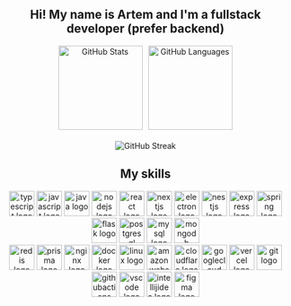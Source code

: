 <h2 align="center">Hi! My name is Artem and I'm a fullstack developer (prefer backend)</h2>

<div align="center">
  <!-- Первый ряд: GitHub Stats и Top Languages -->
  <div style="display: flex; justify-content: center; gap: 10px; align-items: center;">
    <img src="https://github-readme-stats.vercel.app/api?username=Ximeo-dev&hide_title=false&hide_rank=false&show_icons=true&include_all_commits=true&count_private=true&disable_animations=false&theme=radical&locale=en&hide_border=false&border_radius=10" height="150" alt="GitHub Stats" />
    <img src="https://github-readme-stats.vercel.app/api/top-langs?username=Ximeo-dev&locale=en&hide_title=false&border_radius=8&layout=compact&card_width=300&langs_count=6&theme=radical&hide_border=false" height="150" alt="GitHub Languages" />
  </div>

  <!-- Второй ряд: GitHub Streak -->
  <div style="margin-top: 20px;">
    <img src="https://github-readme-streak-stats-ximeo-devs-projects.vercel.app?user=Ximeo-dev&theme=radical&card_width=450&card_height=150&border_radius=7" alt="GitHub Streak" />
  </div>
</div>

<h2 align="center">My skills</h2>

<div align="center">
  <!-- First row -->
  <img src="https://skillicons.dev/icons?i=ts" height="45" alt="typescript logo"  />
  <img src="https://skillicons.dev/icons?i=js" height="45" alt="javascript logo"  />
  <img src="https://skillicons.dev/icons?i=java" height="45" alt="java logo"  />
  <img src="https://skillicons.dev/icons?i=nodejs" height="45" alt="nodejs logo"  />
  <img src="https://skillicons.dev/icons?i=react" height="45" alt="react logo"  />
  <img src="https://skillicons.dev/icons?i=nextjs" height="45" alt="nextjs logo"  />
  <img src="https://skillicons.dev/icons?i=electron" height="45" alt="electron logo"  />
  <img src="https://skillicons.dev/icons?i=nestjs" height="45" alt="nestjs logo"  />
  <img src="https://skillicons.dev/icons?i=express" height="45" alt="express logo"  />
  <img src="https://skillicons.dev/icons?i=spring" height="45" alt="spring logo"  />
  <img src="https://skillicons.dev/icons?i=flask" height="45" alt="flask logo"  />
  <img src="https://skillicons.dev/icons?i=postgres" height="45" alt="postgresql logo"  />
  <img src="https://skillicons.dev/icons?i=mysql" height="45" alt="mysql logo"  />
  <img src="https://skillicons.dev/icons?i=mongodb" height="45" alt="mongodb logo"  />

  <!-- Second row -->
  <br/>
  <img src="https://skillicons.dev/icons?i=redis" height="45" alt="redis logo"  />
  <img src="https://skillicons.dev/icons?i=prisma" height="45" alt="prisma logo"  />
  <img src="https://skillicons.dev/icons?i=nginx" height="45" alt="nginx logo"  />
  <img src="https://skillicons.dev/icons?i=docker" height="45" alt="docker logo"  />
  <img src="https://skillicons.dev/icons?i=linux" height="45" alt="linux logo"  />
  <img src="https://skillicons.dev/icons?i=aws" height="45" alt="amazonwebservices logo"  />
  <img src="https://skillicons.dev/icons?i=cloudflare" height="45" alt="cloudflare logo"  />
  <img src="https://skillicons.dev/icons?i=gcp" height="45" alt="googlecloud logo"  />
  <img src="https://skillicons.dev/icons?i=vercel" height="45" alt="vercel logo"  />
  <img src="https://skillicons.dev/icons?i=git" height="45" alt="git logo"  />
  <img src="https://skillicons.dev/icons?i=githubactions" height="45" alt="githubactions logo"  />
  <img src="https://skillicons.dev/icons?i=vscode" height="45" alt="vscode logo"  />
  <img src="https://skillicons.dev/icons?i=idea" height="45" alt="intellijidea logo"  />
  <img src="https://skillicons.dev/icons?i=figma" height="45" alt="figma logo"  />
</div>

